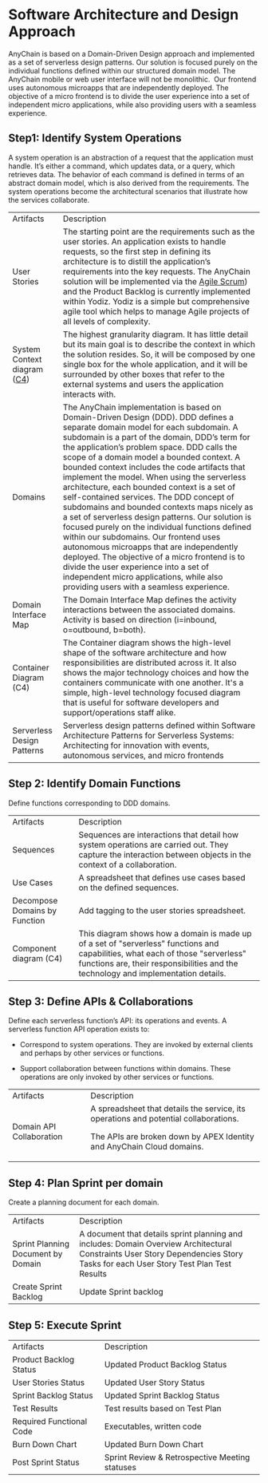 # Software Architecture and Design Approach

AnyChain is based on a Domain-Driven Design approach and implemented as a set of serverless design patterns. Our solution is focused purely on the individual functions defined within our structured domain model. The AnyChain mobile or web user interface will not be monolithic. ﻿ Our frontend uses autonomous microapps that are independently deployed. The objective of a micro frontend is to divide the user experience into a set of independent micro applications, while also providing users with a seamless experience. 

## Step1: Identify System Operations

A system operation is an abstraction of a request that the application must handle. It’s either a command, which updates data, or a query, which retrieves data. The behavior of each command is defined in terms of an abstract domain model, which is also derived from the requirements. The system operations become the architectural scenarios that illustrate how the services collaborate.

<table>
  <tr>
    <td>Artifacts</td>
    <td>Description</td>
  </tr>
  <tr>
    <td>User Stories</td>
    <td>The starting point are the requirements such as the user stories. An application exists to handle requests, so the first step in defining its architecture is to distill the application’s requirements into the key requests.
The AnyChain solution will be implemented via the <a href="https://www.yodiz.com/blog/what-is-scrum-in-agile-methodology-agile-development/">Agile Scrum</a>) and the Product Backlog is currently implemented within Yodiz. Yodiz is a simple but comprehensive agile tool which helps to manage Agile projects of all levels of complexity. </td>
  </tr>
  <tr>
    <td>System Context diagram (<a href="https://c4model.com">C4</a>)</td>
    <td>The highest granularity diagram. It has little detail but its main goal is to describe the context in which the solution resides. So, it will be composed by one single box for the whole application, and it will be surrounded by other boxes that refer to the external systems and users the application interacts with.</td>
  </tr>
  <tr>
    <td>Domains</td>
    <td>The AnyChain implementation is based on Domain-Driven Design (DDD). DDD defines a separate domain model for each subdomain. A subdomain is a part of the domain, DDD’s term for the application’s problem space.
DDD calls the scope of a domain model a bounded context. A bounded context includes the code artifacts that implement the model. When using the serverless architecture, each bounded context is a set of self-contained services.
The DDD concept of subdomains and bounded contexts maps nicely as a set of serverless design patterns. Our solution is focused purely on the individual functions defined within our subdomains.﻿ Our frontend uses autonomous microapps that are independently deployed. The objective of a micro frontend is to divide the user experience into a set of independent micro applications, while also providing users with a seamless experience. </td>
  </tr>
  <tr>
    <td>Domain Interface Map</td>
    <td>The Domain Interface Map defines the activity interactions between the associated domains. Activity is based on direction (i=inbound, o=outbound, b=both).</td>
  </tr>
  <tr>
    <td>Container Diagram (C4)</td>
    <td>The Container diagram shows the high-level shape of the software architecture and how responsibilities are distributed across it. It also shows the major technology choices and how the containers communicate with one another. It's a simple, high-level technology focused diagram that is useful for software developers and support/operations staff alike.</td>
  </tr>
  <tr>
    <td>Serverless Design Patterns</td>
    <td>Serverless design patterns defined within Software Architecture Patterns for Serverless Systems: Architecting for innovation with events, autonomous services, and micro frontends </td>
  </tr>
</table>


 

##  

## Step 2: Identify Domain Functions

Define functions corresponding to DDD domains.

<table>
  <tr>
    <td>Artifacts</td>
    <td>Description</td>
  </tr>
  <tr>
    <td>Sequences </td>
    <td>Sequences are interactions that detail how system operations are carried out. They capture the interaction between objects in the context of a collaboration.</td>
  </tr>
  <tr>
    <td>Use Cases</td>
    <td>A spreadsheet that defines use cases based on the defined sequences.</td>
  </tr>
  <tr>
    <td>Decompose Domains by Function</td>
    <td>Add tagging to the user stories spreadsheet.</td>
  </tr>
  <tr>
    <td>Component diagram (C4)</td>
    <td>This diagram shows how a domain is made up of a set of "serverless" functions and capabilities, what each of those "serverless" functions are, their responsibilities and the technology and implementation details.</td>
  </tr>
</table>


 

## Step 3: Define APIs & Collaborations

Define each serverless function’s API: its operations and events. A serverless function API operation exists to:

* Correspond to system operations. They are invoked by external clients and perhaps by other services or functions.

* Support collaboration between functions within domains. These operations are only invoked by other services or functions.

 

<table>
  <tr>
    <td>Artifacts</td>
    <td>Description</td>
  </tr>
  <tr>
    <td>Domain API Collaboration</td>
    <td>A spreadsheet that details the service, its operations and potential collaborations.

The APIs are broken down by APEX Identity and AnyChain Cloud  domains. </td>
  </tr>
</table>


## Step 4: Plan Sprint per domain

Create a planning document for each domain.

<table>
  <tr>
    <td>Artifacts</td>
    <td>Description</td>
  </tr>
  <tr>
    <td>Sprint Planning Document by Domain</td>
    <td>A document that details sprint planning and includes:
Domain Overview
Architectural Constraints
User Story Dependencies
Story Tasks for each User Story
Test Plan
Test Results</td>
  </tr>
  <tr>
    <td>Create Sprint Backlog</td>
    <td>Update Sprint backlog</td>
  </tr>
</table>


 

## Step 5: Execute Sprint

<table>
  <tr>
    <td>Artifacts</td>
    <td>Description</td>
  </tr>
  <tr>
    <td>Product Backlog Status</td>
    <td>Updated Product Backlog Status</td>
  </tr>
  <tr>
    <td>User Stories Status</td>
    <td>Updated User Story Status</td>
  </tr>
  <tr>
    <td>Sprint Backlog Status</td>
    <td>Updated Sprint Backlog Status</td>
  </tr>
  <tr>
    <td>Test Results</td>
    <td>Test results based on Test Plan</td>
  </tr>
  <tr>
    <td>Required Functional Code</td>
    <td>Executables, written code</td>
  </tr>
  <tr>
    <td>Burn Down Chart</td>
    <td>Updated Burn Down Chart</td>
  </tr>
  <tr>
    <td>Post Sprint Status</td>
    <td>Sprint Review & Retrospective Meeting statuses</td>
  </tr>
</table>


 

